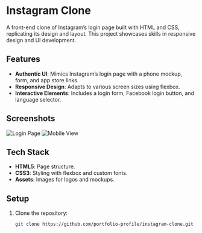 # Instagram Clone

A front-end clone of Instagram’s login page built with HTML and CSS, replicating its design and layout. This project showcases skills in responsive design and UI development.

## Features
- **Authentic UI**: Mimics Instagram’s login page with a phone mockup, form, and app store links.
- **Responsive Design**: Adapts to various screen sizes using flexbox.
- **Interactive Elements**: Includes a login form, Facebook login button, and language selector.

## Screenshots
![Login Page](screenshots/login-page.png)
![Mobile View](screenshots/mobile-view.png)

## Tech Stack
- **HTML5**: Page structure.
- **CSS3**: Styling with flexbox and custom fonts.
- **Assets**: Images for logos and mockups.

## Setup
1. Clone the repository:
   ```bash
   git clone https://github.com/portfolio-profile/instagram-clone.git

